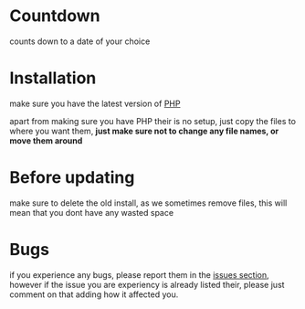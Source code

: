 # Countdown
counts down to a date of your choice

# Installation 

make sure you have the latest version of [PHP](https://www.php.net/downloads.php)

apart from making sure you have PHP their is no setup, just copy the files to where you want them, **just make sure not to change any file names, or move them around**

# Before updating

make sure to delete the old install, as we sometimes remove files, this will mean that you dont have any wasted space

# Bugs

if you experience any bugs, please report them in the [issues section](https://github.com/Redo-From-Start/countdown/issues), however if the issue you are experiency is already listed their, please just comment on that adding how it affected you.
